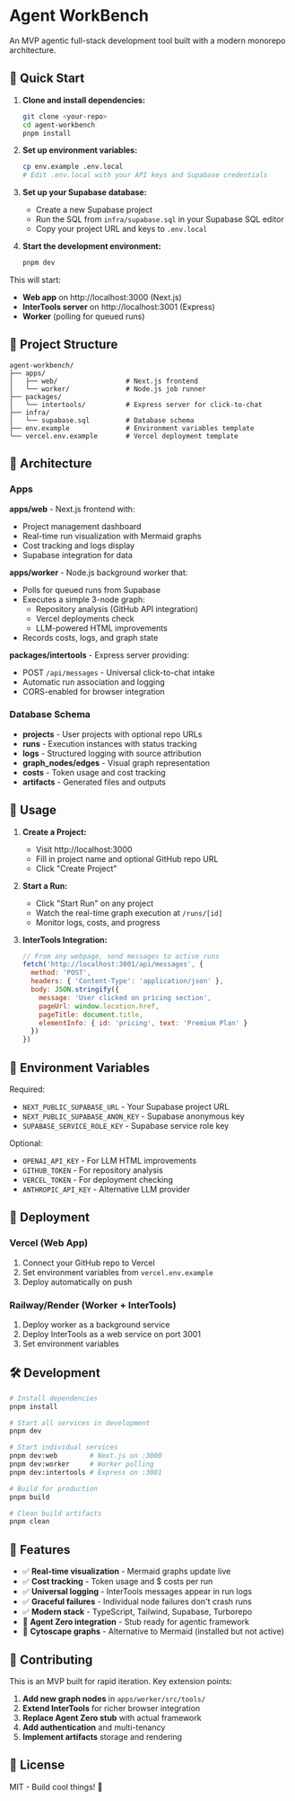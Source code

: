 # Agent WorkBench

An MVP agentic full-stack development tool built with a modern monorepo architecture.

## 🚀 Quick Start

1. **Clone and install dependencies:**
   ```bash
   git clone <your-repo>
   cd agent-workbench
   pnpm install
   ```

2. **Set up environment variables:**
   ```bash
   cp env.example .env.local
   # Edit .env.local with your API keys and Supabase credentials
   ```

3. **Set up your Supabase database:**
   - Create a new Supabase project
   - Run the SQL from `infra/supabase.sql` in your Supabase SQL editor
   - Copy your project URL and keys to `.env.local`

4. **Start the development environment:**
   ```bash
   pnpm dev
   ```

This will start:
- **Web app** on http://localhost:3000 (Next.js)
- **InterTools server** on http://localhost:3001 (Express)
- **Worker** (polling for queued runs)

## 📁 Project Structure

```
agent-workbench/
├── apps/
│   ├── web/                 # Next.js frontend
│   └── worker/              # Node.js job runner
├── packages/
│   └── intertools/          # Express server for click-to-chat
├── infra/
│   └── supabase.sql         # Database schema
├── env.example              # Environment variables template
└── vercel.env.example       # Vercel deployment template
```

## 🔧 Architecture

### Apps

**apps/web** - Next.js frontend with:
- Project management dashboard
- Real-time run visualization with Mermaid graphs
- Cost tracking and logs display
- Supabase integration for data

**apps/worker** - Node.js background worker that:
- Polls for queued runs from Supabase
- Executes a simple 3-node graph:
  - Repository analysis (GitHub API integration)
  - Vercel deployments check
  - LLM-powered HTML improvements
- Records costs, logs, and graph state

**packages/intertools** - Express server providing:
- POST `/api/messages` - Universal click-to-chat intake
- Automatic run association and logging
- CORS-enabled for browser integration

### Database Schema

- **projects** - User projects with optional repo URLs
- **runs** - Execution instances with status tracking
- **logs** - Structured logging with source attribution
- **graph_nodes/edges** - Visual graph representation
- **costs** - Token usage and cost tracking
- **artifacts** - Generated files and outputs

## 🎯 Usage

1. **Create a Project:**
   - Visit http://localhost:3000
   - Fill in project name and optional GitHub repo URL
   - Click "Create Project"

2. **Start a Run:**
   - Click "Start Run" on any project
   - Watch the real-time graph execution at `/runs/[id]`
   - Monitor logs, costs, and progress

3. **InterTools Integration:**
   ```javascript
   // From any webpage, send messages to active runs
   fetch('http://localhost:3001/api/messages', {
     method: 'POST',
     headers: { 'Content-Type': 'application/json' },
     body: JSON.stringify({
       message: 'User clicked on pricing section',
       pageUrl: window.location.href,
       pageTitle: document.title,
       elementInfo: { id: 'pricing', text: 'Premium Plan' }
     })
   })
   ```

## 🔑 Environment Variables

Required:
- `NEXT_PUBLIC_SUPABASE_URL` - Your Supabase project URL
- `NEXT_PUBLIC_SUPABASE_ANON_KEY` - Supabase anonymous key
- `SUPABASE_SERVICE_ROLE_KEY` - Supabase service role key

Optional:
- `OPENAI_API_KEY` - For LLM HTML improvements
- `GITHUB_TOKEN` - For repository analysis
- `VERCEL_TOKEN` - For deployment checking
- `ANTHROPIC_API_KEY` - Alternative LLM provider

## 🚀 Deployment

### Vercel (Web App)
1. Connect your GitHub repo to Vercel
2. Set environment variables from `vercel.env.example`
3. Deploy automatically on push

### Railway/Render (Worker + InterTools)
1. Deploy worker as a background service
2. Deploy InterTools as a web service on port 3001
3. Set environment variables

## 🛠 Development

```bash
# Install dependencies
pnpm install

# Start all services in development
pnpm dev

# Start individual services
pnpm dev:web        # Next.js on :3000
pnpm dev:worker     # Worker polling
pnpm dev:intertools # Express on :3001

# Build for production
pnpm build

# Clean build artifacts
pnpm clean
```

## 🎨 Features

- ✅ **Real-time visualization** - Mermaid graphs update live
- ✅ **Cost tracking** - Token usage and $ costs per run
- ✅ **Universal logging** - InterTools messages appear in run logs
- ✅ **Graceful failures** - Individual node failures don't crash runs
- ✅ **Modern stack** - TypeScript, Tailwind, Supabase, Turborepo
- 🚧 **Agent Zero integration** - Stub ready for agentic framework
- 🚧 **Cytoscape graphs** - Alternative to Mermaid (installed but not active)

## 🤝 Contributing

This is an MVP built for rapid iteration. Key extension points:

1. **Add new graph nodes** in `apps/worker/src/tools/`
2. **Extend InterTools** for richer browser integration
3. **Replace Agent Zero stub** with actual framework
4. **Add authentication** and multi-tenancy
5. **Implement artifacts** storage and rendering

## 📝 License

MIT - Build cool things! 🎉
